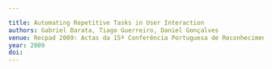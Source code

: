 ---
title: Automating Repetitive Tasks in User Interaction
authors: Gabriel Barata, Tiago Guerreiro, Daniel Gonçalves
venue: Recpad 2009: Actas da 15ª Conferência Portuguesa de Reconhecimento de Padrões. Aveiro, Portugal, October, 2009
year: 2009
doi: 
---
